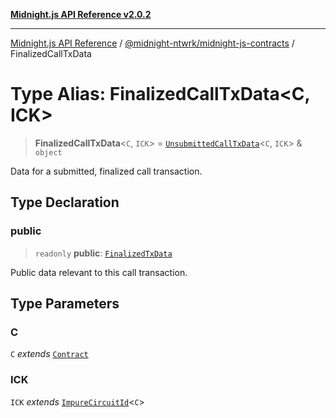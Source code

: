 [**Midnight.js API Reference v2.0.2**](../../../README.md)

***

[Midnight.js API Reference](../../../packages.md) / [@midnight-ntwrk/midnight-js-contracts](../README.md) / FinalizedCallTxData

# Type Alias: FinalizedCallTxData\<C, ICK\>

> **FinalizedCallTxData**\<`C`, `ICK`\> = [`UnsubmittedCallTxData`](UnsubmittedCallTxData.md)\<`C`, `ICK`\> & `object`

Data for a submitted, finalized call transaction.

## Type Declaration

### public

> `readonly` **public**: [`FinalizedTxData`](../../midnight-js-types/interfaces/FinalizedTxData.md)

Public data relevant to this call transaction.

## Type Parameters

### C

`C` *extends* [`Contract`](../../midnight-js-types/interfaces/Contract.md)

### ICK

`ICK` *extends* [`ImpureCircuitId`](../../midnight-js-types/type-aliases/ImpureCircuitId.md)\<`C`\>
